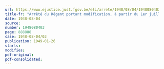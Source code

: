 ```yaml
---
url: https://www.ejustice.just.fgov.be/eli/arrete/1948/08/04/1948080403/justel
title-fr: "Arrêté du Régent portant modification, à partir du 1er juillet 1948, du cadre temporaire du service de recensement général près l'Institut national de Statistique"
date: 1948-08-04
source:
number: 1948080403
page: 888888
case: 1948-08-04/03
publication: 1949-01-26
starts:
modifies:
pdf-original:
pdf-consolidated:
---
```


